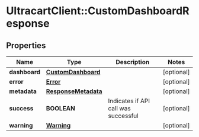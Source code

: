# UltracartClient::CustomDashboardResponse

## Properties
Name | Type | Description | Notes
------------ | ------------- | ------------- | -------------
**dashboard** | [**CustomDashboard**](CustomDashboard.md) |  | [optional] 
**error** | [**Error**](Error.md) |  | [optional] 
**metadata** | [**ResponseMetadata**](ResponseMetadata.md) |  | [optional] 
**success** | **BOOLEAN** | Indicates if API call was successful | [optional] 
**warning** | [**Warning**](Warning.md) |  | [optional] 


